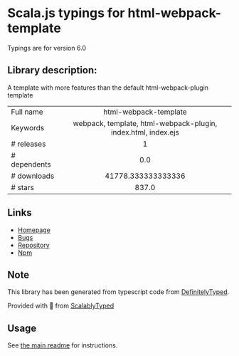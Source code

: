 
# Scala.js typings for html-webpack-template

Typings are for version 6.0

## Library description:
A template with more features than the default html-webpack-plugin template

|                    |                 |
| ------------------ | :-------------: |
| Full name          | html-webpack-template |
| Keywords           | webpack, template, html-webpack-plugin, index.html, index.ejs |
| # releases         | 1 |
| # dependents       | 0.0 |
| # downloads        | 41778.333333333336 |
| # stars            | 837.0 |

## Links
- [Homepage](https://github.com/jaketrent/html-webpack-template)
- [Bugs](https://github.com/jaketrent/html-webpack-template/issues)
- [Repository](https://github.com/jaketrent/html-webpack-template)
- [Npm](https://www.npmjs.com/package/html-webpack-template)
    


## Note
This library has been generated from typescript code from [DefinitelyTyped](https://definitelytyped.org).

Provided with :purple_heart: from [ScalablyTyped](https://github.com/oyvindberg/ScalablyTyped)

## Usage
See [the main readme](../../readme.md) for instructions.


